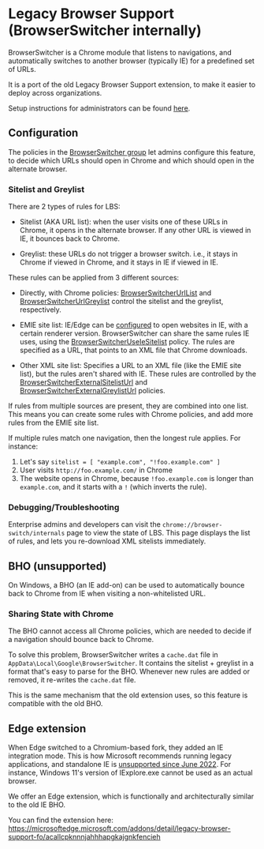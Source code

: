 # Legacy Browser Support (BrowserSwitcher internally)

BrowserSwitcher is a Chrome module that listens to navigations, and
automatically switches to another browser (typically IE) for a predefined set of
URLs.

It is a port of the old Legacy Browser Support extension, to make it easier to
deploy across organizations.

Setup instructions for administrators can be found
[here](https://support.google.com/chrome/a/answer/9270076).

## Configuration

The policies in the [BrowserSwitcher
group](https://www.chromium.org/administrators/policy-list-3#BrowserSwitcher)
let admins configure this feature, to decide which URLs should open in Chrome
and which should open in the alternate browser.

### Sitelist and Greylist

There are 2 types of rules for LBS:

* Sitelist (AKA URL list): when the user visits one of these URLs in Chrome, it
  opens in the alternate browser. If any other URL is viewed in IE, it bounces
  back to Chrome.

* Greylist: these URLs do not trigger a browser switch. i.e., it stays in Chrome
  if viewed in Chrome, and it stays in IE if viewed in IE.

These rules can be applied from 3 different sources:

* Directly, with Chrome policies:
  [BrowserSwitcherUrlList](https://www.chromium.org/administrators/policy-list-3#BrowserSwitcherUrlList)
  and
  [BrowserSwitcherUrlGreylist](https://www.chromium.org/administrators/policy-list-3#BrowserSwitcherUrlGreylist)
  control the sitelist and the greylist, respectively.

* EMIE site list: IE/Edge can be
  [configured](https://docs.microsoft.com/en-us/internet-explorer/ie11-deploy-guide/turn-on-enterprise-mode-and-use-a-site-list)
  to open websites in IE, with a certain renderer version. BrowserSwitcher can
  share the same rules IE uses, using the
  [BrowserSwitcherUseIeSitelist](https://www.chromium.org/administrators/policy-list-3#BrowserSwitcherUseIeSitelist)
  policy. The rules are specified as a URL, that points to an XML file that
  Chrome downloads.

* Other XML site list: Specifies a URL to an XML file (like the EMIE site list),
  but the rules aren't shared with IE. These rules are controlled by the
  [BrowserSwitcherExternalSitelistUrl](https://www.chromium.org/administrators/policy-list-3#BrowserSwitcherExternalSitelistUrl)
  and
  [BrowserSwitcherExternalGreylistUrl](https://www.chromium.org/administrators/policy-list-3#BrowserSwitcherExternalGreylistUrl)
  policies.

If rules from multiple sources are present, they are combined into one
list. This means you can create some rules with Chrome policies, and add more
rules from the EMIE site list.

If multiple rules match one navigation, then the longest rule applies. For
instance:

1. Let's say `sitelist = [ "example.com", "!foo.example.com" ]`
2. User visits `http://foo.example.com/` in Chrome
3. The website opens in Chrome, because `!foo.example.com` is longer than
  `example.com`, and it starts with a `!` (which inverts the rule).

### Debugging/Troubleshooting

Enterprise admins and developers can visit the
`chrome://browser-switch/internals` page to view the state of LBS. This page
displays the list of rules, and lets you re-download XML sitelists immediately.

## BHO (unsupported)

On Windows, a BHO (an IE add-on) can be used to automatically bounce back to
Chrome from IE when visiting a non-whitelisted URL.

### Sharing State with Chrome

The BHO cannot access all Chrome policies, which are needed to decide if a
navigation should bounce back to Chrome.

To solve this problem, BrowserSwitcher writes a `cache.dat` file in
`AppData\Local\Google\BrowserSwitcher`.  It contains the sitelist + greylist in
a format that's easy to parse for the BHO. Whenever new rules are added or
removed, it re-writes the `cache.dat` file.

This is the same mechanism that the old extension uses, so this feature is
compatible with the old BHO.

## Edge extension

When Edge switched to a Chromium-based fork, they added an IE integration mode.
This is how Microsoft recommends running legacy applications, and standalone IE
is [unsupported since June
2022](https://learn.microsoft.com/en-us/lifecycle/faq/internet-explorer-microsoft-edge).
For instance, Windows 11's version of IExplore.exe cannot be used as an actual
browser.

We offer an Edge extension, which is functionally and architecturally similar to
the old IE BHO.

You can find the extension here:
https://microsoftedge.microsoft.com/addons/detail/legacy-browser-support-fo/acallcpknnnjahhhapgkajgnkfencieh
